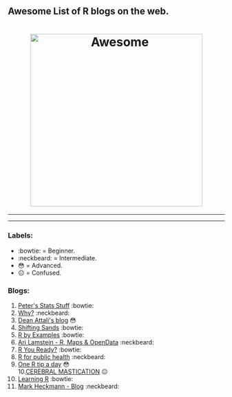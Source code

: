 ## Awesome List of R blogs on the web. 

<h1 align="center">
	<img width="400" src="https://howtolearn.me/wp-content/uploads/2014/08/r-programming-logo.png" alt="Awesome">
</h1>


----------


----------


### Labels:
-  :bowtie: = Beginner.
-  :neckbeard: = Intermediate.
-  :flushed: = Advanced.
-  :neutral_face: = Confused.

### Blogs:

 1. [Peter's Stats Stuff](http://ellisp.github.io/blog/) :bowtie: 
 2. [Why?](https://csgillespie.wordpress.com/) :neckbeard:
 3. [Dean Attali's blog](http://deanattali.com/) :flushed:
 4. [Shifting Sands](http://petewerner.blogspot.com/) :bowtie:
 5. [R by Examples](http://rbyexamples.blogspot.com/) :bowtie:
 6. [Ari Lamstein - R, Maps & OpenData](http://www.arilamstein.com/blog/) :neckbeard:
 7. [R You Ready?](https://ryouready.wordpress.com/) :bowtie:
 8. [R for public health](http://rforpublichealth.blogspot.com/) :neckbeard:
 9. [One R tip a day](http://onertipaday.blogspot.com/) :flushed: <br>
 10.[CEREBRAL MASTICATION](http://www.cerebralmastication.com/tag/r/) :neutral_face:
 11. [Learning R](https://learnr.wordpress.com/) :bowtie:
 12. [Mark Heckmann - Blog](https://markheckmann.wordpress.com/category/r-r-code/) :neckbeard:

